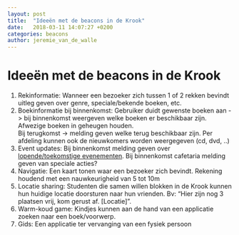 ```yaml
---
layout: post
title:  "Ideeën met de beacons in de Krook"
date:   2018-03-11 14:07:27 +0200
categories: beacons
author: jeremie_van_de_walle
---
```


# Ideeën met de beacons in de Krook
1. Rekinformatie: Wanneer een bezoeker zich tussen 1 of 2 rekken bevindt uitleg geven over genre, speciale/bekende boeken, etc.
2. Boekinformatie bij binnenkomst: Gebruiker duidt gewenste boeken aan -> bij binnenkomst weergeven welke boeken er beschikbaar zijn. Afwezige boeken in geheugen houden. <br> Bij terugkomst -> melding geven welke terug beschikbaar zijn. Per afdeling kunnen ook de nieuwkomers worden weergegeven (cd, dvd, ..)
3. Event updates: Bij binnenkomst melding geven over <a target="_blank" href="http://dekrook.be/activiteiten">lopende/toekomstige evenementen</a>. Bij binnenkomst cafetaria melding geven van speciale acties?
4. Navigatie: Een kaart tonen waar een bezoeker zich bevindt. Rekening houdend met een nauwkeurigheid van 5 tot 10m
5. Locatie sharing: Studenten die samen willen blokken in de Krook kunnen hun huidige locatie doorsturen naar hun vrienden. Bv: “Hier zijn nog 3 plaatsen vrij, kom gerust af. [Locatie]”.
6. Warm-koud game: Kindjes kunnen aan de hand van een applicatie zoeken naar een boek/voorwerp.
7. Gids: Een applicatie ter vervanging van een fysiek persoon